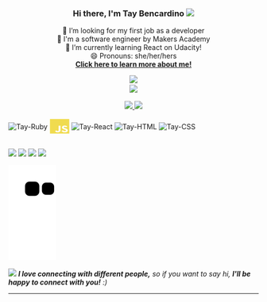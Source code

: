 <div align="center">

  ### Hi there, I'm Tay Bencardino <img src="https://media.giphy.com/media/mGcNjsfWAjY5AEZNw6/giphy.gif" width="50">

  👀 I’m looking for my first job as a developer <br>
  🎯 I'm a software engineer by Makers Academy <br>
  🌱 I’m currently learning React on Udacity!<br>
  😄 Pronouns: she/her/hers<br>
  <b><a href="https://github.com/taybenca/CV">Click here to learn more about me!</a></b>
  
<img height="20em" src="https://img.shields.io/github/followers/taybenca.svg?style=social&label=Follow&maxAge=2592000"><br>
 <img height="20em" src="https://gpvc.arturio.dev/taybenca">
</div>

<div align="center">
  <a href="http://www.github.com/taybenca">
    <img height="150em" src="https://github-readme-stats.vercel.app/api?username=taybenca&show_icons=true&theme=dracula&include_all_commits=true"/>
    <img height="150em" src="https://github-readme-stats.vercel.app/api/top-langs/?username=taybenca&layout=compact&theme=dracula&langs_count=7"/>
  </a>
</div>

  
 <div style="display: inline_block"><br>
  <img align="center" alt="Tay-Ruby" height="30" width="40" src="https://cdn.jsdelivr.net/gh/devicons/devicon/icons/ruby/ruby-original.svg">
  <img align="center" alt="Tay-Js" height="30" width="40" src="https://raw.githubusercontent.com/devicons/devicon/master/icons/javascript/javascript-plain.svg">
  <img align="center" alt ="Tay-React" height="30" width="40" src="https://cdn.jsdelivr.net/gh/devicons/devicon/icons/react/react-original.svg">
  <img align="center" alt="Tay-HTML" height="30" width="40" src="https://cdn.jsdelivr.net/gh/devicons/devicon/icons/html5/html5-original.svg">
  <img align="center" alt="Tay-CSS" height="30" width="40"  src="https://cdn.jsdelivr.net/gh/devicons/devicon/icons/css3/css3-original.svg" />
  
 ##
  
<div>
  <a href="https://medium.com/@tayannebencardino" target="_blank"><img src="https://img.shields.io/badge/Medium-12100E?style=for-the-badge&logo=medium&logoColor=white" target="_blank"></a>
 	<a href="https://www.linkedin.com/in/tayannebencardino/" target="_blank"><img src="https://img.shields.io/badge/LinkedIn-0077B5?style=for-the-badge&logo=linkedin&logoColor=white" target="_blank"></a>
  <a href="https://www.codewars.com/users/taybenca" target="_blank"><img src="https://img.shields.io/badge/Codewars-B1361E?style=for-the-badge&logo=Codewars&logoColor=white" target="_blank"></a>
  <a href="https://exercism.org/profiles/taybenca" targer="_blank"><img src="https://img.shields.io/badge/Exercism-009CAB?style=for-the-badge&logo=exercism&logoColor=white"></a>
</div>
 
  ![Snake animation](https://github.com/taybenca/taybenca/blob/output/github-contribution-grid-snake.svg)
  
 <img src="https://media.giphy.com/media/LnQjpWaON8nhr21vNW/giphy.gif" width="60"> <em><b>I love connecting with different people,</b> so if you want to say hi,  <b>I'll be happy to connect with you!</b> :) </em>
 
 ---
